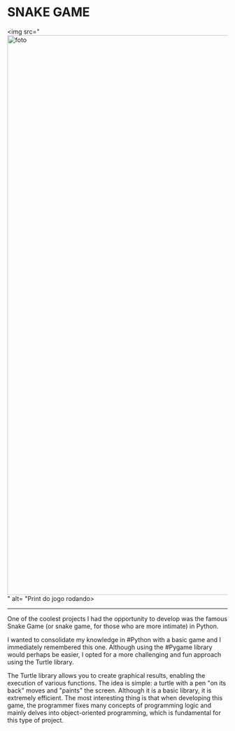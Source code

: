 # SNAKE GAME 


<img src="<img width="1280" alt="foto" src="https://github.com/Filipe-Samuel-p/Snake_Game/assets/146687615/e331426f-6de2-4b91-a634-b133b5f543ad">" alt= "Print do jogo rodando>

<hr>

One of the coolest projects I had the opportunity to develop was the famous Snake Game (or snake game, for those who are more intimate) in Python.

I wanted to consolidate my knowledge in #Python with a basic game and I immediately remembered this one. Although using the #Pygame library would perhaps be easier, I opted for a more challenging and fun approach using the Turtle library.

The Turtle library allows you to create graphical results, enabling the execution of various functions. The idea is simple: a turtle with a pen "on its back" moves and "paints" the screen. Although it is a basic library, it is extremely efficient. The most interesting thing is that when developing this game, the programmer fixes many concepts of programming logic and mainly delves into object-oriented programming, which is fundamental for this type of project.
